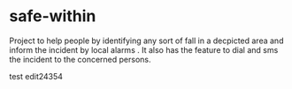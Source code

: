 # safe-within
Project to help people by identifying any sort of fall in a decpicted area and inform the incident by local alarms . It also has the feature to dial and sms the incident to the concerned persons.

test edit24354
